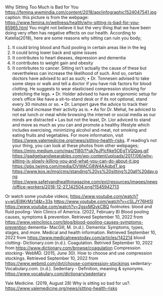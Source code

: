 Why Sitting Too Much is Bad for You
https://femina.wwmindia.com/content/2018/apr/infographic1524047541.jpg
caption: this picture is from the webpage: https://www.femina.in/wellness/health/why-sitting-is-bad-for-you-85965.html
	You might not believe it but the very thing that we have been doing very often has negative effects on our health. According to Katella(2018), here are some reasons why sitting can ruin you body;
1.	It could bring blood and fluid pooling in certain areas like in the leg
2.	It could bring lower back and spine issues
3.	It contributes to heart dieases, depression and dementia
4.	It contributes to weight gain and obesity
5.	It contirbutes to cancer.
Sitting isn’t actually the cause of these but nevertheless can increase the likelihood of such. And so, certain doctors have advised to act as such;
•	Dr. Tonnesen advised to take some steps or walk and tell a doctor if you have risk factors for blood clotting. He suggests to wear elasticised compression stocking for stretching the legs.
•	Dr. Holder advised to have an ergonomic setup for one’s office like have a sit-to-stand desk or if its not optional, stand every 30 minutes or so.
•	Dr. Lampert gave the advice to track their habits and increase their activity as is.
•	As for Dr. Mehal, he adviced to not eat lunch or meal while browsing the internet or social media as our minds are distracted
•	Las but not the least, Dr. Llor adviced to stand and move as much as you can and promote a healthy lifestyle which includes exercising, minimizing alcohol and meat, not smoking and eating fruits and vegetables. 
For more information, visit https://www.yalemedicine.org/news/sitting-health-risks.
If reading’s not your thing, you can look at these photos from other webpages;
https://miro.medium.com/max/1180/1*uk7pJPlcfike5OEgTVQQqg.gif
https://gadgetsandwearables.com/wp-content/uploads/2017/06/why-sitting-is-slowly-killing-you-and-what-you-can-do-about-it.jpg
https://pbs.twimg.com/media/DVWACG8W4AAqbdT.jpg
https://www.kos.ie/img/cms/standing%20vs%20sitting%20all%20day.png
https://www.safetyandhealthmagazine.com/ext/resources/images/news/office-workers/2018-12-27_142504.png?1545942713



Or watch some youtube videos;
https://www.youtube.com/watch?v=wUEl8KrMz14&t=33s
https://www.youtube.com/watch?v=cSLJY76Ht5I
https://www.youtube.com/watch?v=2gsvMQykCBQ
footnotes:
blood and fluid pooling- 
Vein Clinics of America. (2022, February 8) Blood pooling causes, symptoms & prevention. Retrieved September 10, 2022 from https://www.veinclinics.com/blog/blood-pooling-causes-symptoms-prevention
dementia- 
MacGill, M. (n.d.). Dementia: Symptoms, types, stages, and more. Medical and health information. Retrieved September 10, 2022 from https://www.medicalnewstoday.com/articles/142214
blood clotting-
Dictionary.com (n.d.). Coagulation. Retrived September 10, 2022 from https://www.dictionary.com/browse/coagulation
Compression stocking-
WebMD. (2015, June 30). How to choose and use compression stockings.  Retrieved September 10, 2022 from https://www.webmd.com/dvt/choose-compression-stockings
sedentary-
Vocabulary.com. (n.d.). Sedentary - Definition, meaning & synonyms. https://www.vocabulary.com/dictionary/sedentary

Yale Medicine. (2019, August 28) Why is sitting so bad for us?. https://www.yalemedicine.org/news/sitting-health-risks
